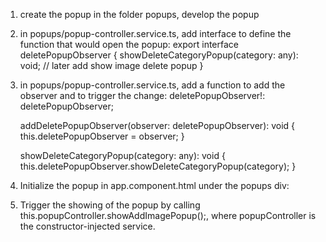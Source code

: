 1) create the popup in the folder popups, develop the popup
2) in popups/popup-controller.service.ts, add interface to define the function that would open the popup:
export interface deletePopupObserver {
    showDeleteCategoryPopup(category: any): void;
    // later add show image delete popup
}

3) in popups/popup-controller.service.ts, add a function to add the observer and to trigger the change:
    deletePopupObserver!: deletePopupObserver;

    addDeletePopupObserver(observer: deletePopupObserver): void {
        this.deletePopupObserver = observer;
    }

    showDeleteCategoryPopup(category: any): void {
        this.deletePopupObserver.showDeleteCategoryPopup(category);
    }

4) Initialize the popup in app.component.html under the popups div:
<div id="popups">
  <app-delete-popup></app-delete-popup>
</div>

5) Trigger the showing of the popup by calling this.popupController.showAddImagePopup();, where popupController is the constructor-injected service.